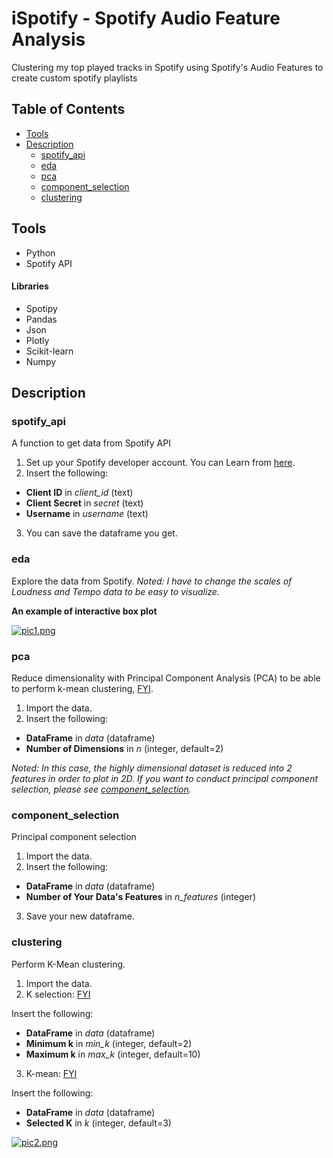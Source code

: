 # iSpotify - Spotify Audio Feature Analysis
Clustering my top played tracks in Spotify using Spotify's Audio Features to create custom spotify playlists

## Table of Contents
* [Tools](#tools)
* [Description](#description)
  * [spotify_api](#spotify_api)
  * [eda](#eda)
  * [pca](#pca)
  * [component_selection](#component_selection)
  * [clustering](#clustering)

## Tools
* Python
* Spotify API
#### Libraries
* Spotipy
* Pandas
* Json
* Plotly
* Scikit-learn
* Numpy

## Description
### spotify_api
A function to get data from Spotify API 
1. Set up your Spotify developer account. You can Learn from [here](https://medium.com/@maxtingle/getting-started-with-spotifys-api-spotipy-197c3dc6353b).
2. Insert the following:
* **Client ID** in *client_id* (text)
* **Client Secret** in *secret* (text)
* **Username** in *username* (text)
3. You can save the dataframe you get.

### eda
Explore the data from Spotify.
*Noted: I have to change the scales of Loudness and Tempo data to be easy to visualize.*

**An example of interactive box plot**

[![pic1.png](https://i.postimg.cc/sDYXg2Td/pic1.png)](https://postimg.cc/MvGxszkd)

### pca
Reduce dimensionality with Principal Component Analysis (PCA) to be able to perform k-mean clustering, [FYI](https://medium.com/@dmitriy.kavyazin/principal-component-analysis-and-k-means-clustering-to-visualize-a-high-dimensional-dataset-577b2a7a5fe2).
1. Import the data.
2. Insert the following:
* **DataFrame** in *data* (dataframe)
* **Number of Dimensions** in *n* (integer, default=2)

*Noted: In this case, the highly dimensional dataset is reduced into 2 features in order to plot in 2D. If you want to conduct principal component selection, please see [component_selection](#component_selection).*

### component_selection
Principal component selection
1. Import the data.
2. Insert the following:
* **DataFrame** in *data* (dataframe)
* **Number of Your Data's Features** in *n_features* (integer)
3. Save your new dataframe.

### clustering
Perform K-Mean clustering.
1. Import the data.
2. K selection: [FYI](https://www.geeksforgeeks.org/elbow-method-for-optimal-value-of-k-in-kmeans/)

Insert the following:
* **DataFrame** in *data* (dataframe)
* **Minimum k** in *min_k* (integer, default=2)
* **Maximum k** in *max_k* (integer, default=10)

3. K-mean: [FYI](https://medium.com/@dilekamadushan/introduction-to-k-means-clustering-7c0ebc997e00)

Insert the following:
* **DataFrame** in *data* (dataframe)
* **Selected K** in *k* (integer, default=3)

[![pic2.png](https://i.postimg.cc/XYK5Gbkm/pic2.png)](https://postimg.cc/Wd3zCxKw)
